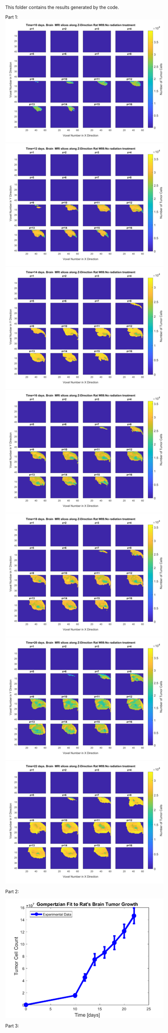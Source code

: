 This folder contains the results generated by the code.

Part 1:
![Photo](tumorPlotT10.png)
![Photo](tumorPlotT12.png)
![Photo](tumorPlotT14.png)
![Photo](tumorPlotT16.png)
![Photo](tumorPlotT18.png)
![Photo](tumorPlotT20.png)
![Photo](tumorPlotT22.png)

Part 2:

![wow](ErrorBarGraph.png)

Part 3:
